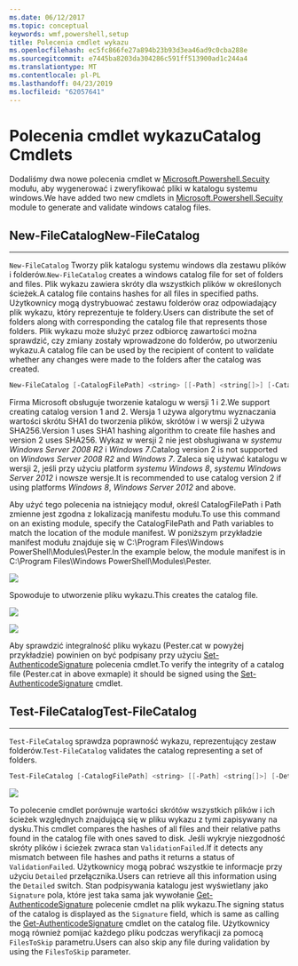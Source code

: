 ```yaml
---
ms.date: 06/12/2017
ms.topic: conceptual
keywords: wmf,powershell,setup
title: Polecenia cmdlet wykazu
ms.openlocfilehash: ec5fc866fe27a894b23b93d3ea46ad9c0cba288e
ms.sourcegitcommit: e7445ba8203da304286c591ff513900ad1c244a4
ms.translationtype: MT
ms.contentlocale: pl-PL
ms.lasthandoff: 04/23/2019
ms.locfileid: "62057641"
---
```

# <a name="catalog-cmdlets"></a><span data-ttu-id="a8dc7-103">Polecenia cmdlet wykazu</span><span class="sxs-lookup"><span data-stu-id="a8dc7-103">Catalog Cmdlets</span></span>

<span data-ttu-id="a8dc7-104">Dodaliśmy dwa nowe polecenia cmdlet w [Microsoft.Powershell.Secuity](https://technet.microsoft.com/library/hh847877.aspx) modułu, aby wygenerować i zweryfikować pliki w katalogu systemu windows.</span><span class="sxs-lookup"><span data-stu-id="a8dc7-104">We have added two new cmdlets in [Microsoft.Powershell.Secuity](https://technet.microsoft.com/library/hh847877.aspx) module to generate and validate windows catalog files.</span></span>

## <a name="new-filecatalog"></a><span data-ttu-id="a8dc7-105">New-FileCatalog</span><span class="sxs-lookup"><span data-stu-id="a8dc7-105">New-FileCatalog</span></span>
--------------------------------

<span data-ttu-id="a8dc7-106">`New-FileCatalog` Tworzy plik katalogu systemu windows dla zestawu plików i folderów.</span><span class="sxs-lookup"><span data-stu-id="a8dc7-106">`New-FileCatalog` creates a windows catalog file for set of folders and files.</span></span> <span data-ttu-id="a8dc7-107">Plik wykazu zawiera skróty dla wszystkich plików w określonych ścieżek.</span><span class="sxs-lookup"><span data-stu-id="a8dc7-107">A catalog file contains hashes for all files in specified paths.</span></span> <span data-ttu-id="a8dc7-108">Użytkownicy mogą dystrybuować zestawu folderów oraz odpowiadający plik wykazu, który reprezentuje te foldery.</span><span class="sxs-lookup"><span data-stu-id="a8dc7-108">Users can distribute the set of folders along with corresponding the catalog file that represents those folders.</span></span> <span data-ttu-id="a8dc7-109">Plik wykazu może służyć przez odbiorcę zawartości można sprawdzić, czy zmiany zostały wprowadzone do folderów, po utworzeniu wykazu.</span><span class="sxs-lookup"><span data-stu-id="a8dc7-109">A catalog file can be used by the recipient of content to validate whether any changes were made to the folders after the catalog was created.</span></span>

```powershell
New-FileCatalog [-CatalogFilePath] <string> [[-Path] <string[]>] [-CatalogVersion <int>] [-WhatIf] [-Confirm] [<CommonParameters>]
```
<span data-ttu-id="a8dc7-110">Firma Microsoft obsługuje tworzenie katalogu w wersji 1 i 2.</span><span class="sxs-lookup"><span data-stu-id="a8dc7-110">We support creating catalog version 1 and 2.</span></span> <span data-ttu-id="a8dc7-111">Wersja 1 używa algorytmu wyznaczania wartości skrótu SHA1 do tworzenia plików, skrótów i w wersji 2 używa SHA256.</span><span class="sxs-lookup"><span data-stu-id="a8dc7-111">Version 1 uses SHA1 hashing algorithm to create file hashes and version 2 uses SHA256.</span></span> <span data-ttu-id="a8dc7-112">Wykaz w wersji 2 nie jest obsługiwana w *systemu Windows Server 2008 R2* i *Windows 7*.</span><span class="sxs-lookup"><span data-stu-id="a8dc7-112">Catalog version 2 is not supported on *Windows Server 2008 R2* and *Windows 7*.</span></span> <span data-ttu-id="a8dc7-113">Zaleca się używać katalogu w wersji 2, jeśli przy użyciu platform *systemu Windows 8*, *systemu Windows Server 2012* i nowsze wersje.</span><span class="sxs-lookup"><span data-stu-id="a8dc7-113">It is recommended to use catalog version 2 if using platforms *Windows 8*, *Windows Server 2012* and above.</span></span>

<span data-ttu-id="a8dc7-114">Aby użyć tego polecenia na istniejący moduł, określ CatalogFilePath i Path zmienne jest zgodna z lokalizacją manifestu modułu.</span><span class="sxs-lookup"><span data-stu-id="a8dc7-114">To use this command on an existing module, specify the CatalogFilePath and Path variables to match the location of the module manifest.</span></span> <span data-ttu-id="a8dc7-115">W poniższym przykładzie manifest modułu znajduje się w C:\Program Files\Windows PowerShell\Modules\Pester.</span><span class="sxs-lookup"><span data-stu-id="a8dc7-115">In the example below, the module manifest is in C:\Program Files\Windows PowerShell\Modules\Pester.</span></span>

![](../images/NewFileCatalog.jpg)

<span data-ttu-id="a8dc7-116">Spowoduje to utworzenie pliku wykazu.</span><span class="sxs-lookup"><span data-stu-id="a8dc7-116">This creates the catalog file.</span></span>

![](../images/CatalogFile1.jpg)

![](../images/CatalogFile2.jpg)

<span data-ttu-id="a8dc7-117">Aby sprawdzić integralność pliku wykazu (Pester.cat w powyżej przykładzie) powinien on być podpisany przy użyciu [Set-AuthenticodeSignature](https://technet.microsoft.com/library/hh849819.aspx) polecenia cmdlet.</span><span class="sxs-lookup"><span data-stu-id="a8dc7-117">To verify the integrity of a catalog file (Pester.cat in above exmaple) it should be signed using the [Set-AuthenticodeSignature](https://technet.microsoft.com/library/hh849819.aspx) cmdlet.</span></span>


## <a name="test-filecatalog"></a><span data-ttu-id="a8dc7-118">Test-FileCatalog</span><span class="sxs-lookup"><span data-stu-id="a8dc7-118">Test-FileCatalog</span></span>
--------------------------------

<span data-ttu-id="a8dc7-119">`Test-FileCatalog` sprawdza poprawność wykazu, reprezentujący zestaw folderów.</span><span class="sxs-lookup"><span data-stu-id="a8dc7-119">`Test-FileCatalog` validates the catalog representing a set of folders.</span></span>

```powershell
Test-FileCatalog [-CatalogFilePath] <string> [[-Path] <string[]>] [-Detailed] [-FilesToSkip <string[]>] [-WhatIf] [-Confirm] [<CommonParameters>]
```

![](../images/TestFileCatalog.jpg)

<span data-ttu-id="a8dc7-120">To polecenie cmdlet porównuje wartości skrótów wszystkich plików i ich ścieżek względnych znajdującą się w pliku wykazu z tymi zapisywany na dysku.</span><span class="sxs-lookup"><span data-stu-id="a8dc7-120">This cmdlet compares the hashes of all files and their relative paths found in the catalog file with ones saved to disk.</span></span> <span data-ttu-id="a8dc7-121">Jeśli wykryje niezgodność skróty plików i ścieżek zwraca stan `ValidationFailed`.</span><span class="sxs-lookup"><span data-stu-id="a8dc7-121">If it detects any mismatch between file hashes and paths it returns a status of `ValidationFailed`.</span></span>
<span data-ttu-id="a8dc7-122">Użytkownicy mogą pobrać wszystkie te informacje przy użyciu `Detailed` przełącznika.</span><span class="sxs-lookup"><span data-stu-id="a8dc7-122">Users can retrieve all this information using the `Detailed` switch.</span></span> <span data-ttu-id="a8dc7-123">Stan podpisywania katalogu jest wyświetlany jako `Signature` pola, które jest taka sama jak wywołanie [Get-AuthenticodeSignature](https://technet.microsoft.com/library/hh849805.aspx) polecenie cmdlet na plik wykazu.</span><span class="sxs-lookup"><span data-stu-id="a8dc7-123">The signing status of the catalog is displayed as the `Signature` field, which is same as calling the [Get-AuthenticodeSignature](https://technet.microsoft.com/library/hh849805.aspx) cmdlet on the catalog file.</span></span>
<span data-ttu-id="a8dc7-124">Użytkownicy mogą również pomijać każdego pliku podczas weryfikacji za pomocą `FilesToSkip` parametru.</span><span class="sxs-lookup"><span data-stu-id="a8dc7-124">Users can also skip any file during validation by using the `FilesToSkip` parameter.</span></span>
